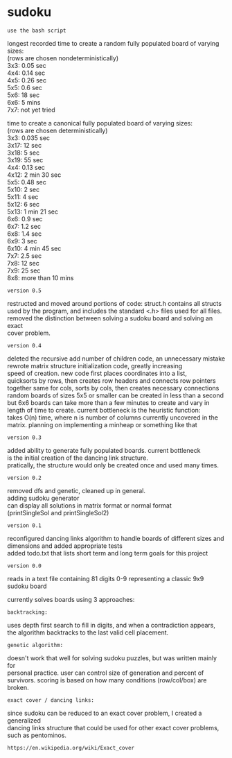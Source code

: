 # sudoku

	use the bash script

longest recorded time to create a random fully populated board of varying sizes:\
(rows are chosen nondeterministically)\
	3x3: 0.05 sec\
	4x4: 0.14 sec\
	4x5: 0.26 sec\
	5x5: 0.6 sec\
	5x6: 18 sec\
	6x6: 5 mins\
	7x7: not yet tried

time to create a canonical fully populated board of varying sizes:\
(rows are chosen deterministically)\
	3x3: 0.035 sec\
	3x17: 12 sec\
	3x18: 5 sec\
	3x19: 55 sec\
	4x4: 0.13 sec\
	4x12: 2 min 30 sec\
	5x5: 0.48 sec\
	5x10: 2 sec\
	5x11: 4 sec\
        5x12: 6 sec\
	5x13: 1 min 21 sec\
 	6x6: 0.9 sec\
	6x7: 1.2 sec\
	6x8: 1.4 sec\
	6x9: 3 sec\
	6x10: 4 min 45 sec\
	7x7: 2.5 sec\
	7x8: 12 sec\
	7x9: 25 sec\
	8x8: more than 10 mins

	version 0.5

restructed and moved around portions of code: struct.h contains all structs\
used by the program, and includes the standard <.h> files used for all files.\
removed the distinction between solving a sudoku board and solving an exact\
cover problem.

	version 0.4

deleted the recursive add number of children code, an unnecessary mistake\
rewrote matrix structure initialization code, greatly increasing\
speed of creation. new code first places coordinates into a list,\
quicksorts by rows, then creates row headers and connects row pointers\
together same for cols, sorts by cols, then creates necessary connections\
random boards of sizes 5x5 or smaller can be created in less than a second\
but 6x6 boards can take more than a few minutes to create and vary in\
length of time to create. current bottleneck is the heuristic function:\
takes O(n) time, where n is number of columns currently uncovered in the\
matrix. planning on implementing a minheap or something like that

	version 0.3

added ability to generate fully populated boards. current bottleneck\
is the initial creation of the dancing link structure.\
pratically, the structure would only be created once and used many times.

	version 0.2

removed dfs and genetic, cleaned up in general.\
adding sudoku generator\
can display all solutions in matrix format or normal format\
(printSingleSol and printSingleSol2)

	version 0.1

reconfigured dancing links algorithm to handle boards of different sizes and\
dimensions and added appropriate tests\
added todo.txt that lists short term and long term goals for this project

	version 0.0

reads in a text file containing 81 digits 0-9 representing a classic 9x9\
sudoku board

currently solves boards using 3 approaches:

	backtracking:
uses depth first search to fill in digits, and when a contradiction appears,\
the algorithm backtracks to the last valid cell placement.

	genetic algorithm:
doesn't work that well for solving sudoku puzzles, but was written mainly for\
personal practice. user can control size of generation and percent of\
survivors. scoring is based on how many conditions (row/col/box) are broken.

	exact cover / dancing links:
since sudoku can be reduced to an exact cover problem, I created a generalized\
dancing links structure that could be used for other exact cover problems,\
such as pentominos.

	https://en.wikipedia.org/wiki/Exact_cover
